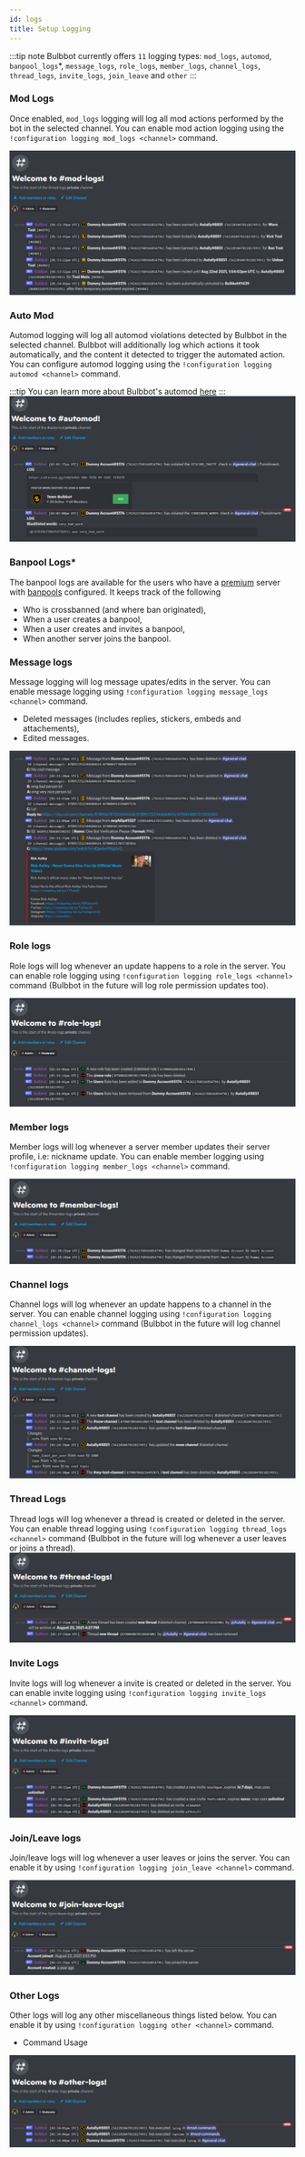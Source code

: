 ```yaml
---
id: logs
title: Setup Logging
---
```



:::tip note
Bulbbot currently offers `11` logging types: `mod_logs`, `automod`, `banpool_logs`*, `message_logs`, `role_logs`, `member_logs`, `channel_logs`, `thread_logs`, `invite_logs`, `join_leave` and `other`
:::

### Mod Logs
Once enabled, `mod_logs` logging will log all mod actions performed by the bot in the selected channel. You can enable mod action logging using the
`!configuration logging mod_logs <channel>` command.


![ModLog](./assets/Configuration/Mod_Logs.png)

### Auto Mod
Automod logging will log all automod violations detected by Bulbbot in the selected channel. Bulbbot will additionally log which actions 
it took automatically, and the content it detected to trigger the automated action. You can configure automod logging using the `!configuration logging automod <channel>` command.

:::tip
You can learn more about Bulbbot's automod [here](automod.md)
:::
![AutoModLog](./assets/Configuration/Automod.png)


### Banpool Logs*
The banpool logs are available for the users who have a [premium](about-premium.md) server with [banpools](banpools.md) configured. It keeps track of the following
- Who is crossbanned (and where ban originated),
- When a user creates a banpool,
- When a user creates and invites a banpool,
- When another server joins the banpool.

### Message logs
Message logging will log message upates/edits in the server. You can enable message logging using `!configuration logging message_logs <channel>` command.
- Deleted messages (includes replies, stickers, embeds and attachements),
- Edited messages.

![MessageLogs](./assets/Configuration/Message_Logs.png)

### Role logs 
Role logs will log whenever an update happens to a role in the server. You can enable role logging using `!configuration logging role_logs <channel>` command (Bulbbot in the future will log role permission updates too).

![RoleLogs](./assets/Configuration/Role_Logs.png)

### Member logs
Member logs will log whenever a server member updates their server profile, i.e: nickname update. You can enable member logging using `!configuration logging member_logs <channel>` command. 

![MemberLogs](./assets/Configuration/Member_Logs.png)

### Channel logs 
Channel logs will log whenever an update happens to a channel in the server. You can enable channel logging using `!configuration logging channel_logs <channel>` command (Bulbbot in the future will log channel permission updates).

![ChannelLogs](./assets/Configuration/Channel_Logs.png)

### Thread Logs
Thread logs will log whenever a thread is created or deleted in the server. You can enable thread logging using `!configuration logging thread_logs <channel>` command (Bulbbot in the future will log whenever a user leaves or joins a thread).
![ThreadLogs](./assets/Configuration/Thread_Logs.png)

### Invite Logs
Invite logs will log whenever a invite is created or deleted in the server. You can enable invite logging using `!configuration logging invite_logs <channel>` command.

![InviteLogs](./assets/Configuration/Invite_Logs.png)

### Join/Leave logs
Join/leave logs will log whenever a user leaves or joins the server. You can enable it by using `!configuration logging join_leave <channel>` command.

![JoinLeaveLogs](./assets/Configuration/Join_Leave_Logs.png)

### Other Logs
Other logs will log any other miscellaneous things listed below. You can enable it by using `!configuration logging other <channel>` command.
- Command Usage

![Otherlogs](./assets/Configuration/Other_Logs.png)
